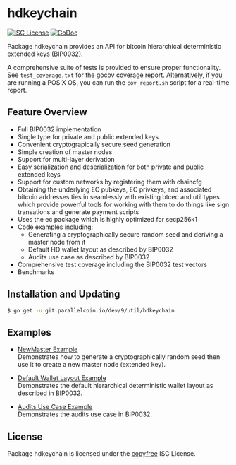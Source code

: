 # hdkeychain

[![ISC License](http://img.shields.io/badge/license-ISC-blue.svg)](http://copyfree.org)
[![GoDoc](http://img.shields.io/badge/godoc-reference-blue.svg)](http://godoc.org/git.parallelcoin.io/dev/9/util/hdkeychain)

Package hdkeychain provides an API for bitcoin hierarchical deterministic extended keys (BIP0032).

A comprehensive suite of tests is provided to ensure proper functionality. See `test_coverage.txt` for the gocov coverage report. Alternatively, if you are running a POSIX OS, you can run the `cov_report.sh` script for a real-time report.

## Feature Overview

- Full BIP0032 implementation
- Single type for private and public extended keys
- Convenient cryptograpically secure seed generation
- Simple creation of master nodes
- Support for multi-layer derivation
- Easy serialization and deserialization for both private and public extended keys
- Support for custom networks by registering them with chaincfg
- Obtaining the underlying EC pubkeys, EC privkeys, and associated bitcoin addresses ties in seamlessly with existing btcec and util types which provide powerful tools for working with them to do things like sign transations and generate payment scripts
- Uses the ec package which is highly optimized for secp256k1
- Code examples including:
  - Generating a cryptographically secure random seed and deriving a master node from it
  - Default HD wallet layout as described by BIP0032
  - Audits use case as described by BIP0032
- Comprehensive test coverage including the BIP0032 test vectors
- Benchmarks

## Installation and Updating

```bash
$ go get -u git.parallelcoin.io/dev/9/util/hdkeychain
```

## Examples

- [NewMaster Example](http://godoc.org/git.parallelcoin.io/dev/9/util/hdkeychain#example-NewMaster)  
  Demonstrates how to generate a cryptographically random seed then use it to create a new master node (extended key).

- [Default Wallet Layout Example](http://godoc.org/git.parallelcoin.io/dev/9/util/hdkeychain#example-package--DefaultWalletLayout)  
  Demonstrates the default hierarchical deterministic wallet layout as described in BIP0032.

- [Audits Use Case Example](http://godoc.org/git.parallelcoin.io/dev/9/util/hdkeychain#example-package--Audits)  
  Demonstrates the audits use case in BIP0032.

## License

Package hdkeychain is licensed under the [copyfree](http://copyfree.org) ISC
License.
